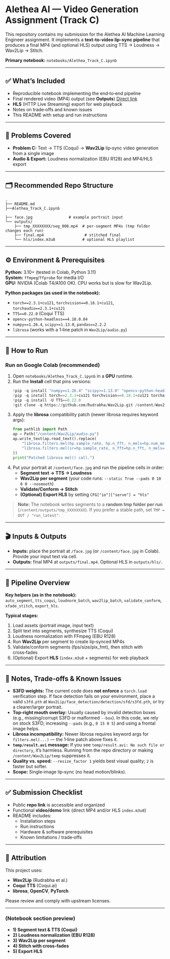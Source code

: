# Alethea AI — Video Generation Assignment (Track C)

This repository contains my submission for the Alethea AI Machine Learning Engineer assignment. It implements a **text‑to‑video lip‑sync pipeline** that produces a final MP4 (and optional HLS) output using TTS → Loudness → Wav2Lip → Stitch.

**Primary notebook:** `notebooks/Alethea_Track_C.ipynb`

---

## ✅ What’s Included
- Reproducible notebook implementing the end‑to‑end pipeline
- Final rendered video (MP4) output (see **Outputs**) [Direct link](https://drive.google.com/file/d/1CMi7kWkMG_x_u8QBml5SEisMZ7UxWn7C/view?usp=sharing)
- **HLS** (HTTP Live Streaming) export for web playback
- Notes on trade‑offs and known issues
- This README with setup and run instructions

---

## 🧩 Problems Covered
- **Problem C:** Text → TTS (Coqui) → **Wav2Lip** lip‑sync video generation from a single image
- **Audio & Export:** Loudness normalization (EBU R128) and MP4/HLS export
---

## 🗂️ Recommended Repo Structure
```
.
├── README.md
├──Alethea_Track_C.ipynb

├── face.jpg                # example portrait input
└── outputs/
    ├── tmp_XXXXXXXX/seg_000.mp4  # per‑segment MP4s (tmp folder changes each run)
    ├── final.mp4                  # stitched final
    └── hls/index.m3u8            # optional HLS playlist
```

---

## ⚙️ Environment & Prerequisites
**Python:** 3.10+ (tested in Colab, Python 3.11)  
**System:** `ffmpeg`/`ffprobe` for media I/O  
**GPU:** NVIDIA (Colab T4/A100 OK). CPU works but is slow for Wav2Lip.

**Python packages (as used in the notebook):**
- `torch==2.3.1+cu121`, `torchvision==0.18.1+cu121`, `torchaudio==2.3.1+cu121`
- `TTS==0.22.0` (Coqui TTS)
- `opencv-python-headless==4.10.0.84`
- `numpy==1.26.4`, `scipy>=1.13.0`, `pandas==2.2.2`
- `librosa` (works with a 1‑line patch in `Wav2Lip/audio.py`)


---

## 🚀 How to Run
### Run on Google Colab (recommended)
1. Open `notebooks/Alethea_Track_C.ipynb` in a **GPU** runtime.
2. Run the **Install** cell that pins versions:
   ```python
   !pip -q install "numpy==1.26.4" "scipy>=1.13.0" "opencv-python-headless==4.10.0.84" "pandas==2.2.2"
   !pip -q install torch==2.3.1+cu121 torchvision==0.18.1+cu121 torchaudio==2.3.1+cu121 -i https://download.pytorch.org/whl/cu121
   !pip -q install -U TTS==0.22.0
   !git clone -q https://github.com/Rudrabha/Wav2Lip.git /content/Wav2Lip
   ```
3. Apply the **librosa** compatibility patch (newer librosa requires keyword args):
   ```python
   from pathlib import Path
   ap = Path("/content/Wav2Lip/audio.py")
   ap.write_text(ap.read_text().replace(
       "librosa.filters.mel(hp.sample_rate, hp.n_fft, n_mels=hp.num_mels,",
       "librosa.filters.mel(sr=hp.sample_rate, n_fft=hp.n_fft, n_mels=hp.num_mels,"
   ))
   print("Patched librosa mel() call.")
   ```
4. Put your portrait at `/content/face.jpg` and run the pipeline cells in order:
   - **Segment text → TTS → Loudness**
   - **Wav2Lip per segment** (your code runs: `--static True --pads 0 10 0 0 --nosmooth`)
   - **Validate/Conform → Stitch**
   - **(Optional) Export HLS** by setting `CFG["io"]["serve"] = "hls"`

> **Note:** The notebook writes segments to a **random tmp folder per run** (`/content/outputs/tmp_XXXXXXXX`). If you prefer a stable path, set `TMP = OUT / "run_latest"`.

---

## 🎬 Inputs & Outputs
- **Inputs:** place the portrait at `/face.jpg` (or `/content/face.jpg` in Colab). Provide your input text via cell.
- **Outputs:** final MP4 at `outputs/final.mp4`. Optional HLS in `outputs/hls/`.

---

## 🧠 Pipeline Overview
**Key helpers (as in the notebook):**  
`auto_segment`, `tts_coqui`, `loudnorm_batch`, `wav2lip_batch`, `validate_conform`, `xfade_stitch`, `export_hls`.

**Typical stages:**
1. Load assets (portrait image, input text)
2. Split text into segments, synthesize TTS (Coqui)
3. Loudness normalization with FFmpeg (EBU R128)
4. Run **Wav2Lip** per segment to create lip‑synced MP4s
5. Validate/conform segments (fps/size/pix_fmt), then stitch with cross‑fades
6. (Optional) Export **HLS** (`index.m3u8` + segments) for web playback

---

## 🧪 Notes, Trade‑offs & Known Issues
- **S3FD weights:** The current code does **not enforce** a `torch.load` verification step. If face detection fails on your environment, place a valid `s3fd.pth` at `Wav2Lip/face_detection/detection/sfd/s3fd.pth`, or try a clearer/larger portrait.  
- **Top‑right mouth overlay:** Usually caused by invalid detection boxes (e.g., missing/corrupt S3FD or malformed `--box`). In this code, we rely on stock S3FD; increasing `--pads` (e.g., `0 15 0 5`) and using a frontal image helps.  
- **Librosa incompatibility:** Newer librosa requires keyword args for `filters.mel(...)` — the 1‑line patch above fixes it.  
- **`temp/result.avi` message:** If you see `temp/result.avi: No such file or directory`, it’s harmless. Running from the repo directory or making `/content/Wav2Lip/temp` suppresses it.  
- **Quality vs. speed:** `--resize_factor 1` yields best visual quality; `2` is faster but softer.  
- **Scope:** Single‑image lip‑sync (no head motion/blinks).

---

## ✅ Submission Checklist
- Public **repo link** is accessible and organized
- Functional **video/demo** link (direct MP4 and/or HLS `index.m3u8`)
- README includes:
  - Installation steps
  - Run instructions
  - Hardware & software prerequisites
  - Known limitations / trade‑offs

---

## 📎 Attribution
This project uses:
- **Wav2Lip** (Rudrabha et al.)
- **Coqui TTS** (Coqui.ai)
- **librosa**, **OpenCV**, **PyTorch**

Please review and comply with upstream licenses.

---

### (Notebook section preview)
- **1) Segment text & TTS (Coqui)**
- **2) Loudness normalization (EBU R128)**
- **3) Wav2Lip per segment**
- **4) Stitch with cross‑fades**
- **5) Export HLS**
